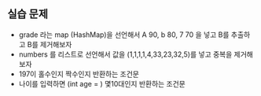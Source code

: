 
## 실습 문제

- grade 라는 map (HashMap)을 선언해서 A 90, b 80, 7 70 을 넣고 B를 추출하고 B를 제거해보자
- numbers 를 리스트로 선언해서 값을 (1,1,1,1,4,33,23,32,5)를 넣고 중복을 제거해보자
- 197이 홀수인지 짝수인지 반환하는 조건문
- 나이를 입력하면 (int age = ) 몇10대인지 반환하는 조건문